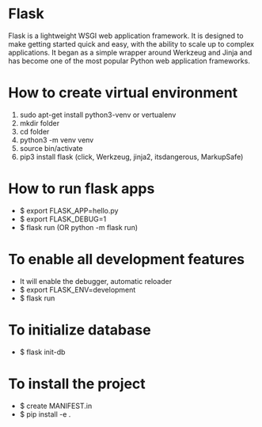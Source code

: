# Flask
Flask is a lightweight WSGI web application framework. It is designed to make
getting started quick and easy, with the ability to scale up to complex 
applications. It began as a simple wrapper around Werkzeug and Jinja and has 
become one of the most popular Python web application frameworks.

# How to create virtual environment
1. sudo apt-get install python3-venv or vertualenv
2. mkdir folder
3. cd folder
4. python3 -m venv venv
5. source bin/activate
6. pip3 install flask (click, Werkzeug, jinja2, itsdangerous, MarkupSafe)

# How to run flask apps
* $ export FLASK_APP=hello.py
* $ export FLASK_DEBUG=1
* $ flask run (OR python -m flask run)


# To enable all development features
* It will enable the debugger, automatic reloader
* $ export FLASK_ENV=development
* $ flask run

# To initialize database
* $ flask init-db

# To install the project
* $ create MANIFEST.in
* $ pip install -e .